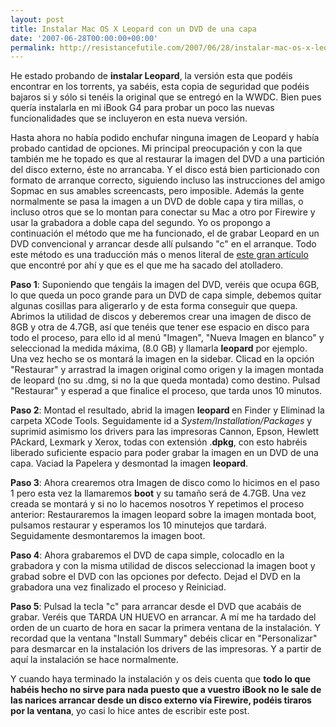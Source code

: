 ```yaml
---
layout: post
title: Instalar Mac OS X Leopard con un DVD de una capa
date: '2007-06-28T00:00:00+00:00'
permalink: http://resistancefutile.com/2007/06/28/instalar-mac-os-x-leopard-con-un-dvd-de-una-capa/
---
```

He estado probando de <strong>instalar Leopard</strong>, la versión esta que podéis encontrar en los torrents, ya sabéis, esta copia de seguridad que podéis bajaros si y sólo si tenéis la original que se entregó en la WWDC. Bien pues quería instalarla en mi iBook G4 para probar un poco las nuevas funcionalidades que se incluyeron en esta nueva versión.

Hasta ahora no había podido enchufar ninguna imagen de Leopard y había probado cantidad de opciones. Mi principal preocupación y con la que también me he topado es que al restaurar la imagen del DVD a una partición del disco externo, éste no arrancaba. Y el disco está bien particionado con formato de arranque correcto, siguiendo incluso las instrucciones del amigo Sopmac en sus amables screencasts, pero imposible. Además la gente normalmente se pasa la imagen a un DVD de doble capa y tira millas, o incluso otros que se lo montan para conectar su Mac a otro por Firewire y usar la grabadora a doble capa del segundo. Yo os propongo a continuación el método que me ha funcionado, el de grabar Leopard en un DVD convencional y arrancar desde allí pulsando "c" en el arranque. Todo este método es una traducción más o menos literal de <a href="http://www.canhesaythat.com/?p=75">este gran artículo</a> que encontré por ahí y que es el que me ha sacado del atolladero.

<strong>Paso 1</strong>: Suponiendo que tengáis la imagen del DVD, veréis que ocupa 6GB, lo que queda un poco grande para un DVD de capa simple, debemos quitar algunas cosillas para aligerarlo y de esta forma conseguir que quepa. Abrimos la utilidad de discos y deberemos crear una imagen de disco de 8GB y otra de 4.7GB, así que tenéis que tener ese espacio en disco para todo el proceso, para ello id al menú "Imagen", "Nueva Imagen en blanco" y seleccionad la medida máxima, (8.0 GB) y llamarla <strong>leopard</strong> por ejemplo. Una vez hecho se os montará la imagen en la sidebar. Clicad en la opción "Restaurar" y arrastrad la imagen original como origen y la imagen montada de leopard (no su .dmg, si no la que queda montada) como destino. Pulsad "Restaurar" y esperad a que finalice el proceso, que tarda unos 10 minutos.

<strong>Paso 2</strong>: Montad el resultado, abrid la imagen <strong>leopard </strong>en Finder y Eliminad la carpeta XCode Tools. Seguidamente id a <em>System/Installation/Packages</em> y suprimid asimismo los drivers para las impresoras Cannon, Epson, Hewlett PAckard, Lexmark y Xerox, todas con extensión .<strong>dpkg</strong>, con esto habréis liberado suficiente espacio para poder grabar la imagen en un DVD de una capa. Vaciad la Papelera y desmontad la imagen <strong>leopard</strong>.

<strong>Paso 3</strong>: Ahora crearemos otra Imagen de disco como lo hicimos en el paso 1 pero esta vez la llamaremos <strong>boot</strong> y su tamaño será de 4.7GB. Una vez creada se montará y si no lo hacemos nosotros Y repetimos el proceso anterior: Restauraremos la imagen leopard sobre la imagen montada boot, pulsamos restaurar y esperamos los 10 minutejos que tardará. Seguidamente desmontaremos la imagen boot.

<strong>Paso 4</strong>: Ahora grabaremos el DVD de capa simple, colocadlo en la grabadora y con la misma utilidad de discos seleccionad la imagen boot y grabad sobre el DVD con las opciones por defecto. Dejad el DVD en la grabadora una vez finalizado el proceso y Reiniciad.

<strong>Paso 5</strong>: Pulsad la tecla "c" para arrancar desde el DVD que acabáis de grabar. Veréis que TARDA UN HUEVO en arrancar. A mí me ha tardado del orden de un cuarto de hora en sacar la primera ventana de la instalación. Y recordad que la ventana "Install Summary" debéis clicar en "Personalizar" para desmarcar en la instalación los drivers de las impresoras. Y a partir de aquí la instalación se hace normalmente.

Y cuando haya terminado la instalación y os deis cuenta que <strong>todo lo que habéis hecho no sirve para nada puesto que a vuestro iBook no le sale de las narices arrancar desde un disco externo vía Firewire, podéis tiraros por la ventana</strong>, yo casi lo hice antes de escribir este post.
